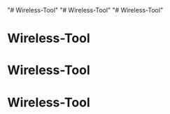 "# Wireless-Tool" 
"# Wireless-Tool" 
"# Wireless-Tool" 
# Wireless-Tool
# Wireless-Tool
# Wireless-Tool
